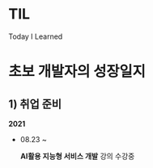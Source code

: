 # TIL
Today I Learned



# 초보 개발자의 성장일지

## 1) 취업 준비

**2021**

- 08.23 ~

  **AI활용 지능형 서비스 개발** 강의 수강중

